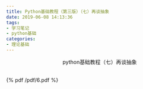 ```yaml
---
title: Python基础教程（第三版）（七）再谈抽象
date: 2019-06-08 14:13:36
tags:
- 学习笔记
- python基础
categories:
- 理论基础
---
```


<center>python基础教程（七）再谈抽象</center>
<br/>



{% pdf  /pdf/6.pdf  %} 

